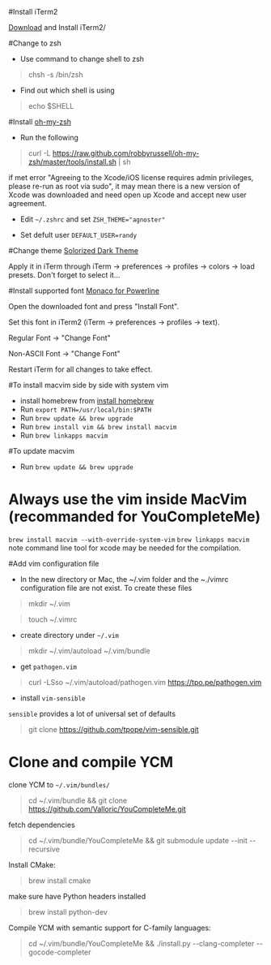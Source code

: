 #Install iTerm2

[Download](http://www.iterm2.com/downloads.html) and Install iTerm2/

#Change to zsh

* Use command to change shell to zsh

> chsh -s /bin/zsh

* Find out which shell is using

> echo $SHELL

#Install [oh-my-zsh](https://github.com/robbyrussell/oh-my-zsh)

* Run the following 

> curl -L https://raw.github.com/robbyrussell/oh-my-zsh/master/tools/install.sh | sh

if met error "Agreeing to the Xcode/iOS license requires admin privileges, please re-run as root via sudo", it may mean there is a new version of Xcode was downloaded and need open up Xcode and accept new user agreement.

* Edit `~/.zshrc` and set `ZSH_THEME="agnoster"`

* Set defult user `DEFAULT_USER=randy`

#Change theme
[Solorized Dark Theme](https://raw.githubusercontent.com/altercation/solarized/master/iterm2-colors-solarized/Solarized%20Dark.itermcolors)

Apply it in iTerm through iTerm -> preferences -> profiles -> colors -> load presets. Don't forget to select it...

#Install supported font
[Monaco for Powerline](https://gist.github.com/kevinis/c788f85a654b2d7581d8)

Open the downloaded font and press "Install Font".

Set this font in iTerm2 (iTerm -> preferences -> profiles -> text).

Regular Font -> "Change Font"

Non-ASCII Font -> "Change Font"

Restart iTerm for all changes to take effect.

#To install macvim side by side with system vim
* install homebrew from [install homebrew](http://brew.sh)
* Run `export PATH=/usr/local/bin:$PATH`
* Run `brew update && brew upgrade`
* Run `brew install vim && brew install macvim`
* Run `brew linkapps macvim`

#To update macvim
* Run `brew update && brew upgrade`

# Always use the vim inside MacVim (recommanded for YouCompleteMe)
`brew install macvim --with-override-system-vim`
`brew linkapps macvim`
note command line tool for xcode may be needed for the compilation.

#Add vim configuration file
* In the new directory or Mac, the ~/.vim folder and the ~./vimrc configuration file are not exist. To create these files

> mkdir ~/.vim

> touch ~/.vimrc

* create directory under `~/.vim`

> mkdir ~/.vim/autoload ~/.vim/bundle

* get `pathogen.vim`

> curl -LSso ~/.vim/autoload/pathogen.vim https://tpo.pe/pathogen.vim

* install `vim-sensible`

`sensible` provides a lot of universal set of defaults

> git clone https://github.com/tpope/vim-sensible.git

# Clone and compile YCM

clone YCM to `~/.vim/bundles/`  

> cd ~/.vim/bundle && git clone https://github.com/Valloric/YouCompleteMe.git

fetch dependencies  

> cd ~/.vim/bundle/YouCompleteMe && git submodule update --init --recursive 

Install CMake: 
> brew install cmake

make sure have Python headers installed 
> brew install python-dev

Compile YCM with semantic support for C-family languages: 
> cd ~/.vim/bundle/YouCompleteMe && ./install.py --clang-completer --gocode-completer
